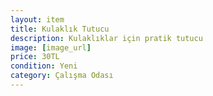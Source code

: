 ```yaml
---
layout: item
title: Kulaklık Tutucu
description: Kulaklıklar için pratik tutucu
image: [image_url]
price: 30TL
condition: Yeni
category: Çalışma Odası
---
```

